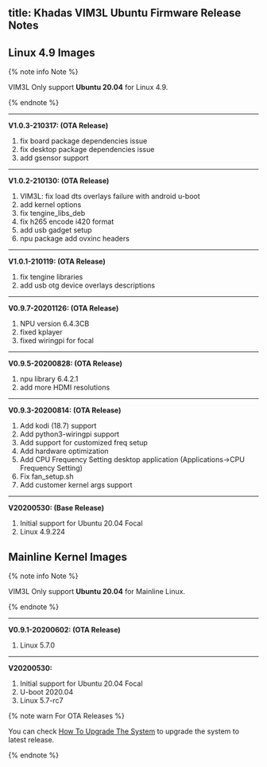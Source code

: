 title: Khadas VIM3L Ubuntu Firmware Release Notes
---

## Linux 4.9 Images

{% note info Note %}

VIM3L Only support **Ubuntu 20.04** for Linux 4.9.

{% endnote %}

--------------------------------------------------------------------------------------------------
**V1.0.3-210317: (OTA Release)**

1. fix board package dependencies issue
2. fix desktop package dependencies issue
3. add gsensor support

--------------------------------------------------------------------------------------------------
**V1.0.2-210130: (OTA Release)**

1. VIM3L: fix load dts overlays failure with android u-boot
2. add kernel options
3. fix tengine_libs_deb
4. fix h265 encode i420 format
5. add usb gadget setup
6. npu package add ovxinc headers


--------------------------------------------------------------------------------------------------
**V1.0.1-210119: (OTA Release)**

1. fix tengine libraries
2. add usb otg device overlays descriptions


--------------------------------------------------------------------------------------------------
**V0.9.7-20201126: (OTA Release)**

1. NPU version 6.4.3CB
2. fixed kplayer
3. fixed wiringpi for focal


--------------------------------------------------------------------------------------------------
**V0.9.5-20200828: (OTA Release)**

1. npu library 6.4.2.1
2. add more HDMI resolutions

--------------------------------------------------------------------------------------------------
**V0.9.3-20200814: (OTA Release)**

1. Add kodi (18.7) support
2. Add python3-wiringpi support
3. Add support for customized freq setup
4. Add hardware optimization
5. Add CPU Frequency Setting desktop application (Applications->CPU Frequency Setting)
6. Fix fan_setup.sh
7. Add customer kernel args support

--------------------------------------------------------------------------------------------------
**V20200530: (Base Release)**

1. Initial support for Ubuntu 20.04 Focal
2. Linux 4.9.224

## Mainline Kernel Images

{% note info Note %}

VIM3L Only support **Ubuntu 20.04** for Mainline Linux. 

{% endnote %}


--------------------------------------------------------------------------------------------------
**V0.9.1-20200602: (OTA Release)**

1. Linux 5.7.0

--------------------------------------------------------------------------------------------------
**V20200530:**

1. Initial support for Ubuntu 20.04 Focal
2. U-boot 2020.04
3. Linux 5.7-rc7

{% note warn For OTA Releases %}

You can check [How To Upgrade The System](/vim1/HowToUpgradeTheSystem.html) to upgrade the system to latest release.

{% endnote %}

